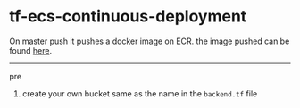 # tf-ecs-continuous-deployment
On master push it pushes a docker image on ECR. the image pushed can be found [here](https://github.com/just-devops/react-codebuild).

____
pre

1. create your own bucket same as the name in the `backend.tf` file




